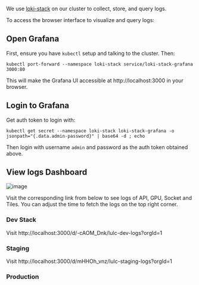 We use [loki-stack](https://grafana.github.io/loki/charts/) on our cluster to collect, store, and query logs.

To access the browser interface to visualize and query logs:

## Open Grafana
First, ensure you have `kubectl` setup and talking to the cluster. Then:

    kubectl port-forward --namespace loki-stack service/loki-stack-grafana 3000:80

This will make the Grafana UI accessible at http://localhost:3000 in your browser.
    

## Login to Grafana
Get auth token to login with:

    kubectl get secret --namespace loki-stack loki-stack-grafana -o jsonpath="{.data.admin-password}" | base64 -d ; echo

Then login with username `admin` and password as the auth token obtained above.

## View logs Dashboard

![image](https://user-images.githubusercontent.com/371666/136784322-1ad0fd8f-f420-46f8-a185-45d4970d583f.png)

Visit the corresponding link from below to see logs of API, GPU, Socket and Tiles. You can adjust the time to fetch the logs on the top right corner.
### Dev Stack
Visit http://localhost:3000/d/-cAOM_Dnk/lulc-dev-logs?orgId=1

### Staging
Visit http://localhost:3000/d/mHHOh_vnz/lulc-staging-logs?orgId=1

### Production